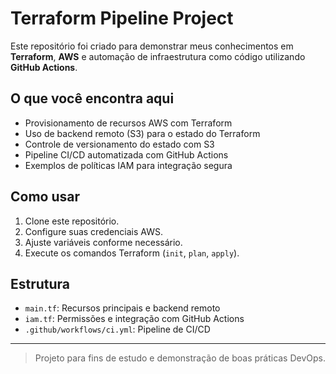 # Terraform Pipeline Project

Este repositório foi criado para demonstrar meus conhecimentos em **Terraform**, **AWS** e automação de infraestrutura como código utilizando **GitHub Actions**.

## O que você encontra aqui

- Provisionamento de recursos AWS com Terraform
- Uso de backend remoto (S3) para o estado do Terraform
- Controle de versionamento do estado com S3 
- Pipeline CI/CD automatizada com GitHub Actions
- Exemplos de políticas IAM para integração segura

## Como usar

1. Clone este repositório.
2. Configure suas credenciais AWS.
3. Ajuste variáveis conforme necessário.
4. Execute os comandos Terraform (`init`, `plan`, `apply`).

## Estrutura

- `main.tf`: Recursos principais e backend remoto
- `iam.tf`: Permissões e integração com GitHub Actions
- `.github/workflows/ci.yml`: Pipeline de CI/CD

---

> Projeto para fins de estudo e demonstração de boas práticas DevOps.
